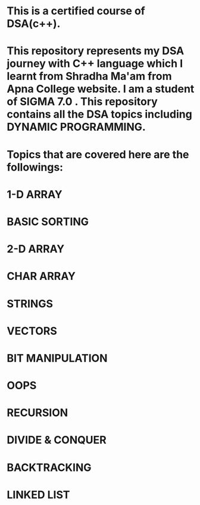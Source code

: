 # This is a certified course of DSA(c++).

# This repository represents my DSA journey with C++ language which I learnt from Shradha Ma'am from Apna College website. I am a student of SIGMA 7.0 . This repository contains all the DSA topics including DYNAMIC PROGRAMMING.

# Topics that are covered here are the followings:
# 1-D ARRAY
# BASIC SORTING
# 2-D ARRAY
# CHAR ARRAY
# STRINGS
# VECTORS
# BIT MANIPULATION
# OOPS
# RECURSION
# DIVIDE & CONQUER
# BACKTRACKING
# LINKED LIST
